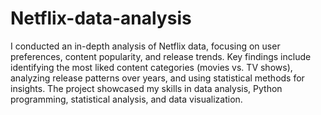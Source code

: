 # Netflix-data-analysis

I conducted an in-depth analysis of Netflix data, focusing on user preferences, content popularity, and release trends. Key findings include identifying the most liked content categories (movies vs. TV shows), analyzing release patterns over years, and using statistical methods for insights. The project showcased my skills in data analysis, Python programming, statistical analysis, and data visualization.
